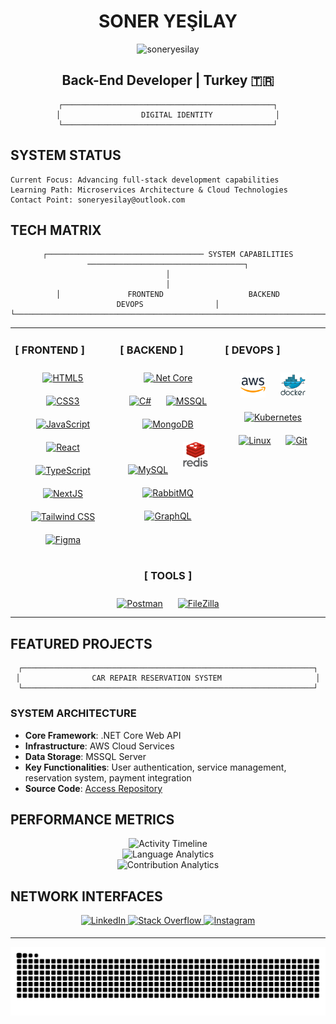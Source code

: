 <h1 align="center">SONER YEŞİLAY</h1>

<p align="center">
  <img src="https://komarev.com/ghpvc/?username=soneryesilay&label=Profile%20Views&color=0e75b6&style=flat" alt="soneryesilay" />
</p>

<h2 align="center"> Back-End Developer | Turkey 🇹🇷 </h2>

<div align="center">
  
```ascii
┌───────────────────────────────────────────────┐
│                  DIGITAL IDENTITY              │
└───────────────────────────────────────────────┘
```

</div>

## SYSTEM STATUS
```
Current Focus: Advancing full-stack development capabilities
Learning Path: Microservices Architecture & Cloud Technologies
Contact Point: soneryesilay@outlook.com
```

## TECH MATRIX

<div align="center">

```ascii
┌─────────────────────────────────── SYSTEM CAPABILITIES ───────────────────────────────────┐
│                                                                                           │
│               FRONTEND                   BACKEND                    DEVOPS                │
└───────────────────────────────────────────────────────────────────────────────────────────┘
```

</div>

<table width="100%">
<tr>
<td valign="top" width="33%">

### [ FRONTEND ]  
<div align="center">  
<a href="https://en.wikipedia.org/wiki/HTML5" target="_blank"><img style="margin: 10px" src="https://profilinator.rishav.dev/skills-assets/html5-original-wordmark.svg" alt="HTML5" height="40" /></a>  
<a href="https://www.w3schools.com/css/" target="_blank"><img style="margin: 10px" src="https://profilinator.rishav.dev/skills-assets/css3-original-wordmark.svg" alt="CSS3" height="40" /></a>
<a href="https://www.javascript.com/" target="_blank"><img style="margin: 10px" src="https://profilinator.rishav.dev/skills-assets/javascript-original.svg" alt="JavaScript" height="40" /></a>  
<a href="https://reactjs.org/" target="_blank"><img style="margin: 10px" src="https://profilinator.rishav.dev/skills-assets/react-original-wordmark.svg" alt="React" height="40" /></a>  
<a href="https://www.typescriptlang.org/" target="_blank"><img style="margin: 10px" src="https://profilinator.rishav.dev/skills-assets/typescript-original.svg" alt="TypeScript" height="40" /></a>
<a href="https://nextjs.org/" target="_blank"><img style="margin: 10px" src="https://profilinator.rishav.dev/skills-assets/nextjs.png" alt="NextJS" height="40" /></a>
<a href="https://tailwindcss.com/" target="_blank"><img style="margin: 10px" src="https://profilinator.rishav.dev/skills-assets/tailwindcss.svg" alt="Tailwind CSS" height="40" /></a>
<a href="https://www.figma.com/" target="_blank"><img style="margin: 10px" src="https://profilinator.rishav.dev/skills-assets/figma-icon.svg" alt="Figma" height="40" /></a> 
</div>
</td>
<td valign="top" width="33%">

### [ BACKEND ]  
<div align="center">  
<a href="https://dotnet.microsoft.com/download" target="_blank"><img style="margin: 10px" src="https://profilinator.rishav.dev/skills-assets/dotnetcore.png" alt=".Net Core" height="40" /></a>
<a href="https://docs.microsoft.com/en-us/dotnet/csharp/" target="_blank"><img style="margin: 10px" src="https://profilinator.rishav.dev/skills-assets/csharp-original.svg" alt="C#" height="40" /></a>
<a href="https://www.microsoft.com/en-us/sql-server" target="_blank"><img style="margin: 10px" src="https://www.svgrepo.com/show/303229/microsoft-sql-server-logo.svg" alt="MSSQL" height="40" /></a>
<a href="https://www.mongodb.com/" target="_blank"><img style="margin: 10px" src="https://profilinator.rishav.dev/skills-assets/mongodb-original-wordmark.svg" alt="MongoDB" height="40" /></a>  
<a href="https://www.mysql.com/" target="_blank"><img style="margin: 10px" src="https://profilinator.rishav.dev/skills-assets/mysql-original-wordmark.svg" alt="MySQL" height="40" /></a>
<a href="https://redis.io" target="_blank"><img style="margin: 10px" src="https://raw.githubusercontent.com/devicons/devicon/master/icons/redis/redis-original-wordmark.svg" alt="Redis" height="40" /></a>
<a href="https://www.rabbitmq.com/" target="_blank"><img style="margin: 10px" src="https://www.vectorlogo.zone/logos/rabbitmq/rabbitmq-icon.svg" alt="RabbitMQ" height="40" /></a>
<a href="https://graphql.org/" target="_blank"><img style="margin: 10px" src="https://profilinator.rishav.dev/skills-assets/graphql.png" alt="GraphQL" height="40" /></a>
</div>
</td>
<td valign="top" width="33%">

### [ DEVOPS ]  
<div align="center">  
<a href="https://aws.amazon.com" target="_blank"><img style="margin: 10px" src="https://raw.githubusercontent.com/devicons/devicon/master/icons/amazonwebservices/amazonwebservices-original-wordmark.svg" alt="AWS" height="40" /></a> 
<a href="https://www.docker.com/" target="_blank"><img style="margin: 10px" src="https://raw.githubusercontent.com/devicons/devicon/master/icons/docker/docker-original-wordmark.svg" alt="Docker" height="40" /></a> 
<a href="https://kubernetes.io/" target="_blank"><img style="margin: 10px" src="https://profilinator.rishav.dev/skills-assets/kubernetes-icon.svg" alt="Kubernetes" height="40" /></a>  
<a href="https://www.linux.org/" target="_blank"><img style="margin: 10px" src="https://profilinator.rishav.dev/skills-assets/linux-original.svg" alt="Linux" height="40" /></a>  
<a href="https://github.com/" target="_blank"><img style="margin: 10px" src="https://profilinator.rishav.dev/skills-assets/git-scm-icon.svg" alt="Git" height="40" /></a>  
</div>
</td>
</tr>
<tr>
<td valign="top" width="100%" colspan="3">

<h3 align="center">[ TOOLS ]</h3>
<div align="center">
<a href="https://postman.com" target="_blank"><img style="margin: 10px" src="https://www.vectorlogo.zone/logos/getpostman/getpostman-icon.svg" alt="Postman" height="40" /></a>
<a href="https://filezilla-project.org/" target="_blank"><img style="margin: 10px" src="https://cdn.jsdelivr.net/gh/devicons/devicon/icons/filezilla/filezilla-plain.svg" alt="FileZilla" height="40" /></a>
</div>
</td>
</tr>
</table>

## FEATURED PROJECTS

<div align="center">

```
┌─────────────────────────────────────────────────────────────────┐
│                CAR REPAIR RESERVATION SYSTEM                     │
└─────────────────────────────────────────────────────────────────┘
```

</div>

### SYSTEM ARCHITECTURE
- **Core Framework**: .NET Core Web API
- **Infrastructure**: AWS Cloud Services
- **Data Storage**: MSSQL Server
- **Key Functionalities**: User authentication, service management, reservation system, payment integration
- **Source Code**: [Access Repository]([https://github.com/soneryesilay?tab=repositories)

## PERFORMANCE METRICS

<div align="center">
  <img width="800" src="https://github-readme-activity-graph.vercel.app/graph?username=soneryesilay&theme=github-dark&hide_border=true&radius=8" alt="Activity Timeline" />
</div>

<div align="center">
  <img src="https://github-readme-stats.vercel.app/api/top-langs?username=soneryesilay&show_icons=true&count_private=true&hide_border=true&theme=tokyonight&layout=compact&langs_count=8" alt="Language Analytics" width="400px" />
</div>

<div align="center">
  <img src="https://github-readme-stats.vercel.app/api?username=soneryesilay&hide_border=true&show_icons=true&theme=tokyonight&include_all_commits=true&count_private=true" alt="Contribution Analytics" width="400px" />
</div>

## NETWORK INTERFACES
<div align="center">
  <a href="https://linkedin.com/in/soneryesilay" target="_blank">
    <img src="https://img.shields.io/badge/linkedin-%231E77B5.svg?&style=for-the-badge&logo=linkedin&logoColor=white&color=663399" alt="LinkedIn" style="margin-bottom: 5px;" />
  </a>
  <a href="https://stackoverflow.com/users/23093350" target="_blank">
    <img src="https://img.shields.io/badge/Stack%20Overflow-FE7A16?style=for-the-badge&logo=stack-overflow&logoColor=white&color=663399" alt="Stack Overflow" style="margin-bottom: 5px;" />
  </a>
  <a href="https://instagram.com/soneryesilay" target="_blank">
    <img src="https://img.shields.io/badge/instagram-%23E4405F.svg?&style=for-the-badge&logo=instagram&logoColor=white&color=663399" alt="Instagram" style="margin-bottom: 5px;" />
  </a>
</div>

---

![system trace](https://github.com/soneryesilay/soneryesilay/blob/output/github-snake-dark.svg)

